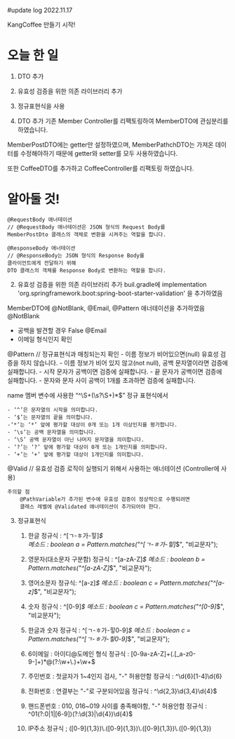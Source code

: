 #update log 2022.11.17

KangCoffee 만들기 시작!

# 오늘 한 일 
1. DTO 추가
2. 유효성 검증을 위한 의존 라이브러리 추가
3. 정규표현식을 사용


1. DTO 추가
기존 Member Controller를 리팩토링하여
MemberDTO에 관심분리를 하였습니다.

MemberPostDTO에는 getter만 설정하였으며,
MemberPathchDTO는 가져온 데이터를 수정해야하기 때문에 
getter와 setter를 모두 사용하였습니다.

또한 CoffeeDTO를 추가하고 CoffeeController를 리팩토링 하였습니다. 

# 알아둘 것!
    @RequestBody 애너테이션
    // @RequestBody 애너테이션은 JSON 형식의 Request Body를 
    MemberPostDto 클래스의 객체로 변환을 시켜주는 역할을 합니다.
    
    @ResponseBody 애너테이션
    // @ResponseBody는 JSON 형식의 Response Body를 
    클라이언트에게 전달하기 위해 
    DTO 클래스의 객체를 Response Body로 변환하는 역할을 합니다.


2. 유효성 검증을 위한 의존 라이브러리 추가
buil.gradle에 implementation 'org.springframework.boot:spring-boot-starter-validation' 을 추가하였음

MemberDTO에 @NotBlank, @Email, @Pattern 애너테이션을 추가하였음
@NotBlank 
- 공백을 발견할 경우 False 
@Email 
- 이메일 형식인지 확인

@Pattern // 정규표현식과 매칭되는지 확인
    - 이름 정보가 비어있으면(null) 유효성 검증을 하지 않습니다.
    - 이름 정보가 비어 있지 않고(not null), 공백 문자열이라면 검증에 실패합니다.
    - 시작 문자가 공백이면 검증에 실패합니다.
    - 끝 문자가 공백이면 검증에 실패합니다.
    - 문자와 문자 사이 공백이 1개를 초과하면 검증에 실패합니다.

name 멤버 변수에 사용한 “^\\S+(\\s?\\S+)*$” 정규 표현식에서

    - ‘^’은 문자열의 시작을 의미합니다.
    - ‘$’는 문자열의 끝을 의미합니다.
    -‘*’는 ‘*’ 앞에 평가할 대상이 0개 또는 1개 이상인지를 평가합니다.
    - ‘\s’는 공백 문자열을 의미합니다.
    - ‘\S’ 공백 문자열이 아닌 나머지 문자열을 의미합니다.
    - ‘?’는 ‘?’ 앞에 평가할 대상이 0개 또는 1개인지를 의미합니다.
    - ‘+’는 ‘+’ 앞에 평가할 대상이 1개인지를 의미합니다.

@Valid // 유효성 검증 로직이 실행되기 위해서 사용하는 애너테이션 (Controller에 사용)

    주의할 점 
        @PathVariable가 추가된 변수에 유효성 검증이 정상적으로 수행되려면 
        클래스 레벨에 @Validated 애너테이션이 추가되어야 한다. 

3. 정규표현식 
   1) 한글 
       정규식 : ^[ㄱ-ㅎ가-힣]*$  
       메소드 : boolean a = Pattern.matches("^[ㄱ-ㅎ가-힣]*$", "비교문자");

   2) 영문자(대소문자 구분함)
       정규식 : ^[a-zA-Z]*$
       메소드 : boolean b = Pattern.matches("^[a-zA-Z]*$", "비교문자");
   
   3) 영어소문자
       정규식: ^[a-z]*$
       메소드 : boolean c = Pattern.matches("^[a-z]*$", "비교문자");
   
   4) 숫자
       정규식 : ^[0-9]*$
       메소드 : boolean c = Pattern.matches("^[0-9]*$", "비교문자");

   5) 한글과 숫자
       정규식 : ^[ㄱ-ㅎ가-힣0-9]*$
       메소드 : boolean c = Pattern.matches("^[ㄱ-ㅎ가-힣0-9]*$", "비교문자");

   6) 6이메일 : 아이디@도메인 형식
       정규식 : [0-9a-zA-Z]+(.[_a-z0-9-]+)*@(?:\\w+\\.)+\\w+$

   7) 주민번호 : 첫글자가 1~4인지 검사, "-" 허용안함
       정규식 : ^\\d{6}[1-4]\\d{6}

   8) 전화번호 : 연결부는 "-"로 구분되어있음
       정규식 : ^\\d{2,3}\\d{3,4}\\d{4}$

   9) 핸드폰번호 : 010, 016~019 사이를 충족해야함, "-" 허용안함
       정규식 : ^01(?:0|1|[6-9])(?:\\d{3}|\\d{4})\\d{4}$

   10) IP주소
       정규식 ; ([0-9]{1,3})\\.([0-9]{1,3})\\.([0-9]{1,3})\\.([0-9]{1,3})
